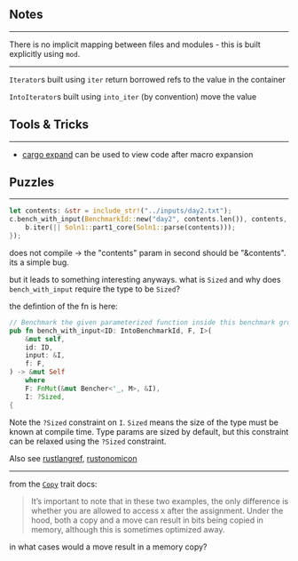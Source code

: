 ##  Notes
---

There is no implicit mapping between files and modules - this is built explicitly using `mod`.

---

`Iterator`s built using `iter` return borrowed refs to the value in the container
 
`IntoIterator`s built using `into_iter` (by convention) move the value

## Tools & Tricks
---

- [cargo expand](https://github.com/dtolnay/cargo-expand) can be used to view code after macro expansion

## Puzzles

----
```rust
let contents: &str = include_str!("../inputs/day2.txt");
c.bench_with_input(BenchmarkId::new("day2", contents.len()), contents, |b, c| {
    b.iter(|| Soln1::part1_core(Soln1::parse(contents)));
});
```

does not compile -> the "contents" param in second should be "&contents". its a simple bug. 

but it leads to something interesting anyways. what is `Sized` and why does `bench_with_input` require the type to be `Sized`?

the defintion of the fn is here:

```rust
// Benchmark the given parameterized function inside this benchmark group.
pub fn bench_with_input<ID: IntoBenchmarkId, F, I>(
    &mut self,
    id: ID,
    input: &I,
    f: F,
) -> &mut Self
    where
    F: FnMut(&mut Bencher<'_, M>, &I),
    I: ?Sized,
{
```

Note the `?Sized` constraint on `I`. `Sized` means the size of the type must be known at compile time. Type params are sized by default, but this constraint can be relaxed using the `?Sized` constraint. 

Also see [rustlangref](https://doc.rust-lang.org/reference/special-types-and-traits.html?highlight=Sized#sized), [rustonomicon](https://doc.rust-lang.org/nomicon/exotic-sizes.html?highlight=Sized#zero-sized-types-zsts)

-----

from the [`Copy`](https://doc.rust-lang.org/std/marker/trait.Copy.html) trait docs:   

> It’s important to note that in these two examples, the only difference is whether you are allowed to access x after the assignment. Under the hood, both a copy and a move can result in bits being copied in memory, although this is sometimes optimized away.

in what cases would a move result in a memory copy?